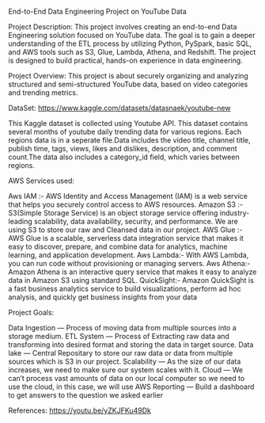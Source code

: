End-to-End Data Engineering Project on YouTube Data

Project Description:
This project involves creating an end-to-end Data Engineering solution focused on YouTube data. The goal is to gain a deeper understanding of the ETL process by utilizing Python, PySpark, basic SQL, and AWS tools such as S3, Glue, Lambda, Athena, and Redshift. The project is designed to build practical, hands-on experience in data engineering.

Project Overview:
This project is about securely organizing and analyzing structured and semi-structured YouTube data, based on video categories and trending metrics.

DataSet:
https://www.kaggle.com/datasets/datasnaek/youtube-new

This Kaggle dataset is collected using Youtube API. This dataset contains several months of youtube daily trending data for various regions. Each regions data is in a seperate file.Data includes the video title, channel title, publish time, tags, views, likes and dislikes, description, and comment count.The data also includes a category_id field, which varies between regions.

AWS Services used:

Aws IAM   :- AWS Identity and Access Management (IAM) is a web service that helps you securely control access to AWS resources.
Amazon S3 :- S3(Simple Storage Service) is an object storage service offering industry-leading scalability, data availability, security, and              performance. We are using S3 to store our raw and Cleansed data in our project.
AWS Glue  :- AWS Glue is a scalable, serverless data integration service that makes it easy to discover, prepare, and combine data for                    analytics, machine learning, and application development.
Aws Lambda:- With AWS Lambda, you can run code without provisioning or managing servers.
Aws Athena:- Amazon Athena is an interactive query service that makes it easy to analyze data in Amazon S3 using standard SQL.
QuickSight:- Amazon QuickSight is a fast business analytics service to build visualizations, perform ad hoc analysis, and quickly get                     business insights from your data

Project Goals:

Data Ingestion — Process of moving data from multiple sources into a storage medium.
ETL System — Process of Extracting raw data and transforming into desired format and storing the data in target source.
Data lake — Central Repositary to store our raw data or data from multiple sources which is S3 in our project.
Scalability — As the size of our data increases, we need to make sure our system scales with it.
Cloud — We can’t process vast amounts of data on our local computer so we need to use the cloud, in this case, we will use AWS
Reporting — Build a dashboard to get answers to the question we asked earlier


References: https://youtu.be/yZKJFKu49Dk

